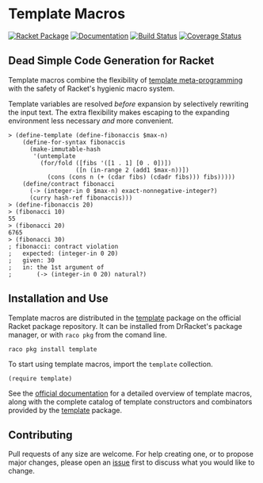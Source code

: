 # Template Macros

[![Racket Package](https://img.shields.io/badge/raco%20pkg-template-red.svg)](https://pkgd.racket-lang.org/pkgn/package/template)
[![Documentation](https://img.shields.io/badge/read-docs-blue.svg)](http://docs.racket-lang.org/template/)
[![Build Status](https://travis-ci.org/dedbox/racket-template.svg?branch=master)](https://travis-ci.org/dedbox/racket-template)
[![Coverage Status](https://coveralls.io/repos/github/dedbox/racket-template/badge.svg?branch=master)](https://coveralls.io/github/dedbox/racket-template?branch=master)

## Dead Simple Code Generation for Racket

Template macros combine the flexibility of [template
meta-programming](https://en.wikipedia.org/wiki/Template_metaprogramming) with
the safety of Racket's hygienic macro system.

Template variables are resolved *before* expansion by selectively rewriting
the input text. The extra flexibility makes escaping to the expanding
environment less necessary *and* more convenient.

``` racket
> (define-template (define-fibonaccis $max-n)
    (define-for-syntax fibonaccis
      (make-immutable-hash
       '(untemplate
         (for/fold ([fibs '([1 . 1] [0 . 0])])
                   ([n (in-range 2 (add1 $max-n))])
           (cons (cons n (+ (cdar fibs) (cdadr fibs))) fibs)))))
    (define/contract fibonacci
      (-> (integer-in 0 $max-n) exact-nonnegative-integer?)
      (curry hash-ref fibonaccis)))
> (define-fibonaccis 20)
> (fibonacci 10)
55
> (fibonacci 20)
6765
> (fibonacci 30)
; fibonacci: contract violation
;   expected: (integer-in 0 20)
;   given: 30
;   in: the 1st argument of
;       (-> (integer-in 0 20) natural?)
```

## Installation and Use

Template macros are distributed in the
[template](https://pkgs.racket-lang.org/package/template) package on the
official Racket package repository. It can be installed from DrRacket's
package manager, or with `raco pkg` from the comand line.

``` shell
raco pkg install template
```

To start using template macros, import the `template` collection.

``` racket
(require template)
```

See the [official documentation](https://docs.racket-lang.org/template/) for a
detailed overview of template macros, along with the complete catalog of
template constructors and combinators provided by the
[template](https://pkgs.racket-lang.org/package/template) package.

## Contributing

Pull requests of any size are welcome. For help creating one, or to propose
major changes, please open an
[issue](https://github.com/dedbox/racket-template/issues/new) first to discuss
what you would like to change.
